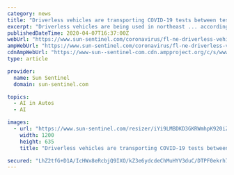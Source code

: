```yaml
---
category: news
title: "Driverless vehicles are transporting COVID-19 tests between test site, lab in Florida"
excerpt: "Driverless vehicles are being used in northeast ... according to the Mayo Clinic. “Using artificial intelligence enables us to protect staff from exposure to this contagious virus by using ..."
publishedDateTime: 2020-04-07T16:37:00Z
webUrl: "https://www.sun-sentinel.com/coronavirus/fl-ne-driverless-vehicles-covid19-tests-20200407-cksqi4yfrfbb7dae57a2am23c4-story.html"
ampWebUrl: "https://www.sun-sentinel.com/coronavirus/fl-ne-driverless-vehicles-covid19-tests-20200407-cksqi4yfrfbb7dae57a2am23c4-story.html?outputType=amp"
cdnAmpWebUrl: "https://www-sun--sentinel-com.cdn.ampproject.org/c/s/www.sun-sentinel.com/coronavirus/fl-ne-driverless-vehicles-covid19-tests-20200407-cksqi4yfrfbb7dae57a2am23c4-story.html?outputType=amp"
type: article

provider:
  name: Sun Sentinel
  domain: sun-sentinel.com

topics:
  - AI in Autos
  - AI

images:
  - url: "https://www.sun-sentinel.com/resizer/iYi9LMBDKD3GKRWmhpK920iZT7Y=/1200x0/top/arc-anglerfish-arc2-prod-tronc.s3.amazonaws.com/public/RHUO5ROTPRBJXAVWDTN6HF24TU.JPG"
    width: 1200
    height: 635
    title: "Driverless vehicles are transporting COVID-19 tests between test site, lab in Florida"

secured: "LhZ2tfG+D1A/IcHWx8eRcbjQ9IXO/kZ3e6ydcdeChMuHYV3duC/DTPF0ekrh7fApMiBwZTPIGHt9q2q0X9Wt0WBVvhh/k4O+vieMvXDeWgiiPunEE2s42BGk/BR0k55QMm3Lpw+LKPbLBRhEgUT3sYKWTW3ygEd0d6B4/Zt8doKCmf2BFbJuC/deINAIWz/s7JCxUqU4Q8BNR7eAqvcXM9wSy8hC4sjthPZI0GsQU7HKKRp07USXpmpvasxUWHZMWTZEh2tgw2/+rePtQEBEXkHah+rO6QsTaZuygPZ60qMqm9MzoTFYh7QKjNYVELVF;fVvXr5yBmKd4tGX2x27PCA=="
---
```


